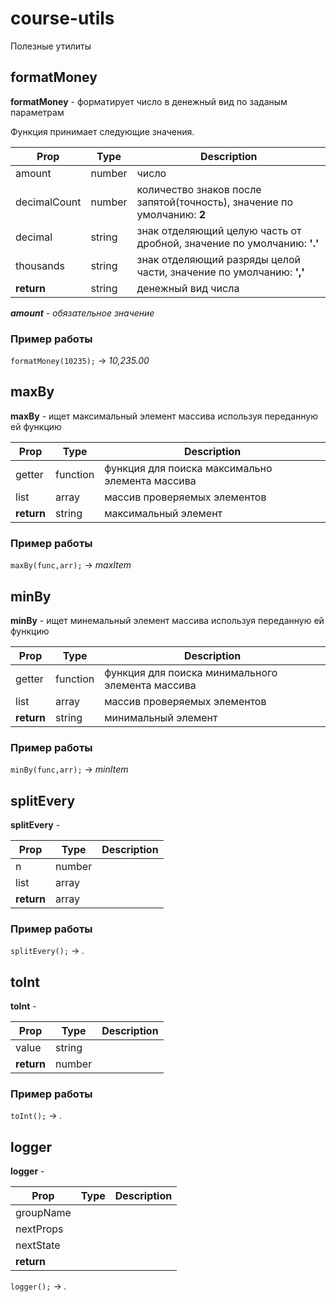 # course-utils

Полезные утилиты

## formatMoney

**formatMoney** - форматирует число в денежный вид по заданым параметрам

Функция принимает следующие значения.

| Prop         | Type   | Description                                                             |
| ------------ | ------ | ----------------------------------------------------------------------- |
| amount       | number | число                                                                   |
| decimalCount | number | количество знаков после запятой(точность), значение по умолчанию: **2** |
| decimal      | string | знак отделяющий целую часть от дробной, значение по умолчанию: **'.'**  |
| thousands    | string | знак отделяющий разряды целой части, значение по умолчанию: **','**     |
| **return**   | string | денежный вид числа                                                      |

_**amount** - обязательное значение_

### Пример работы

`formatMoney(10235);` -> _10,235.00_

## maxBy

**maxBy** - ищет максимальный элемент массива используя переданную ей функцию

| Prop       | Type     | Description                                     |
| ---------- | -------- | ----------------------------------------------- |
| getter     | function | функция для поиска максимально элемента массива |
| list       | array    | массив проверяемых элементов                    |
| **return** | string   | максимальный элемент                            |

### Пример работы

`maxBy(func,arr);` -> _maxItem_

## minBy

**minBy** - ищет минемальный элемент массива используя переданную ей функцию

| Prop       | Type     | Description                                      |
| ---------- | -------- | ------------------------------------------------ |
| getter     | function | функция для поиска минимального элемента массива |
| list       | array    | массив проверяемых элементов                     |
| **return** | string   | минимальный элемент                              |

### Пример работы

`minBy(func,arr);` -> _minItem_

## splitEvery

**splitEvery** -

| Prop       | Type   | Description |
| ---------- | ------ | ----------- |
| n          | number |             |
| list       | array  |             |
| **return** | array  |             |

### Пример работы

`splitEvery();` -> _._

## toInt

**toInt** -

| Prop       | Type   | Description |
| ---------- | ------ | ----------- |
| value      | string |             |
| **return** | number |             |

### Пример работы

`toInt();` -> _._

## logger

**logger** -

| Prop       | Type | Description |
| ---------- | ---- | ----------- |
| groupName  |      |             |
| nextProps  |      |             |
| nextState  |      |             |
| **return** |      |             |

`logger();` -> _._
